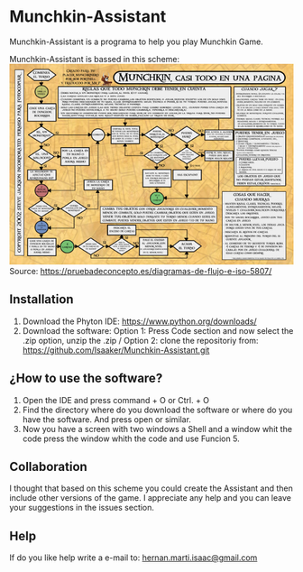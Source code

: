 # Munchkin-Assistant
Munchkin-Assistant is a programa to help you play Munchkin Game.

Munchkin-Assistant is bassed in this scheme:
![Si se muestra este mensaje la imagen no se a cargado de forma correcta](schemes/Munchkin-Diagrama-Flujo2.jpg)
Source: https://pruebadeconcepto.es/diagramas-de-flujo-e-iso-5807/


## Installation
1. Download the Phyton IDE: https://www.python.org/downloads/
2. Download the software: Option 1: Press Code section and now select the .zip option, unzip the .zip / Option 2: clone the repositoriy from: https://github.com/Isaaker/Munchkin-Assistant.git

## ¿How to use the software?
1. Open the IDE and press command + O or Ctrl. + O
2. Find the directory where do you download the software or where do you have the software. And press open or similar.
3. Now you have a screen with two windows a Shell and a window whit the code press the window whith the code and use Funcion 5.

## Collaboration
I thought that based on this scheme you could create the Assistant and then include other versions of the game.
I appreciate any help and you can leave your suggestions in the issues section.

## Help
If do you like help write a e-mail to:
hernan.marti.isaac@gmail.com

